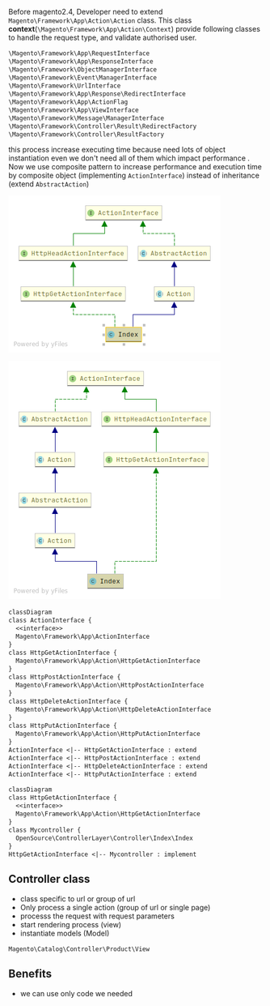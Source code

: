 <!-- tabs:start -->

Before magento2.4, Developer need to extend ```Magento\Framework\App\Action\Action``` class. This class **context**(`\Magento\Framework\App\Action\Context`) provide following classes to handle the request type, and  validate authorised user.
```
\Magento\Framework\App\RequestInterface
\Magento\Framework\App\ResponseInterface
\Magento\Framework\ObjectManagerInterface
\Magento\Framework\Event\ManagerInterface
\Magento\Framework\UrlInterface
\Magento\Framework\App\Response\RedirectInterface
\Magento\Framework\App\ActionFlag
\Magento\Framework\App\ViewInterface
\Magento\Framework\Message\ManagerInterface
\Magento\Framework\Controller\Result\RedirectFactory
\Magento\Framework\Controller\ResultFactory 
```
this process increase executing time because need lots of object instantiation even we don't need all of them which impact performance .
Now we use composite pattern to increase performance and execution time by composite object (implementing `ActionInterface`) instead of inheritance (extend  `AbstractAction`)

<!-- tab:frontend -->

![frontend controller](./frontend-controller.png)

<!-- tab:backend -->

![frontend controller](./backend-controller.png)

<!-- tab:end -->

<!-- slide:break -->
```mermaid
classDiagram
class ActionInterface {
  <<interface>>
  Magento\Framework\App\ActionInterface
}
class HttpGetActionInterface {
  Magento\Framework\App\Action\HttpGetActionInterface
}
class HttpPostActionInterface {
  Magento\Framework\App\Action\HttpPostActionInterface
}
class HttpDeleteActionInterface {
  Magento\Framework\App\Action\HttpDeleteActionInterface
}
class HttpPutActionInterface {
  Magento\Framework\App\Action\HttpPutActionInterface
}
ActionInterface <|-- HttpGetActionInterface : extend
ActionInterface <|-- HttpPostActionInterface : extend
ActionInterface <|-- HttpDeleteActionInterface : extend
ActionInterface <|-- HttpPutActionInterface : extend
```

```mermaid
classDiagram
class HttpGetActionInterface {
  <<interface>>
  Magento\Framework\App\Action\HttpGetActionInterface
}
class Mycontroller {
  OpenSource\ControllerLayer\Controller\Index\Index
}
HttpGetActionInterface <|-- Mycontroller : implement

```

<!-- slide:break -->

## Controller class
- class specific to url or group of url
- Only process a single action (group of url or single page)
- processs the request with request parameters
- start rendering process (view)
- instantiate models (Model)


```
Magento\Catalog\Controller\Product\View
```

## Benefits
- we can use only code we needed
